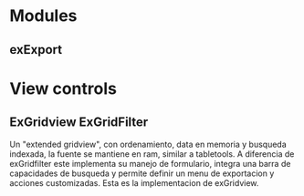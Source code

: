 

# Modules

## exExport

# View controls

## ExGridview ExGridFilter

Un "extended gridview", con ordenamiento, data en memoria y busqueda indexada, la fuente se mantiene en ram, 
similar a tabletools.
A diferencia de exGridfilter este implementa su manejo de formulario, integra una barra de capacidades de 
busqueda y permite definir un menu de exportacion y acciones customizadas. Esta es la implementacion de exGridview.
